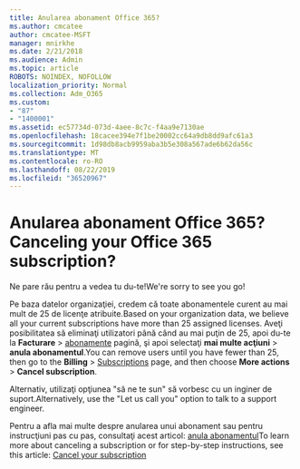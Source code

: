 ```yaml
---
title: Anularea abonament Office 365?
ms.author: cmcatee
author: cmcatee-MSFT
manager: mnirkhe
ms.date: 2/21/2018
ms.audience: Admin
ms.topic: article
ROBOTS: NOINDEX, NOFOLLOW
localization_priority: Normal
ms.collection: Adm_O365
ms.custom:
- "87"
- "1400001"
ms.assetid: ec57734d-073d-4aee-8c7c-f4aa9e7130ae
ms.openlocfilehash: 18cacee394e7f1be20002cc64a9db8dd9afc61a3
ms.sourcegitcommit: 1d98db8acb9959aba3b5e308a567ade6b62da56c
ms.translationtype: MT
ms.contentlocale: ro-RO
ms.lasthandoff: 08/22/2019
ms.locfileid: "36520967"
---
```

# <a name="canceling-your-office-365-subscription"></a><span data-ttu-id="75431-102">Anularea abonament Office 365?</span><span class="sxs-lookup"><span data-stu-id="75431-102">Canceling your Office 365 subscription?</span></span>

<span data-ttu-id="75431-103">Ne pare rău pentru a vedea tu du-te!</span><span class="sxs-lookup"><span data-stu-id="75431-103">We're sorry to see you go!</span></span>
  
<span data-ttu-id="75431-104">Pe baza datelor organizaţiei, credem că toate abonamentele curent au mai mult de 25 de licenţe atribuite.</span><span class="sxs-lookup"><span data-stu-id="75431-104">Based on your organization data, we believe all your current subscriptions have more than 25 assigned licenses.</span></span> <span data-ttu-id="75431-105">Aveţi posibilitatea să eliminaţi utilizatori până când au mai puţin de 25, apoi du-te la **Facturare** \> [abonamente](https://go.microsoft.com/fwlink/p/?linkid=842054) pagină, şi apoi selectaţi **mai multe acţiuni** \> **anula abonamentul**.</span><span class="sxs-lookup"><span data-stu-id="75431-105">You can remove users until you have fewer than 25, then go to the **Billing** \> [Subscriptions](https://go.microsoft.com/fwlink/p/?linkid=842054) page, and then choose **More actions** \> **Cancel subscription**.</span></span>
  
<span data-ttu-id="75431-106">Alternativ, utilizaţi opţiunea "să ne te sun" să vorbesc cu un inginer de suport.</span><span class="sxs-lookup"><span data-stu-id="75431-106">Alternatively, use the "Let us call you" option to talk to a support engineer.</span></span>
  
<span data-ttu-id="75431-107">Pentru a afla mai multe despre anularea unui abonament sau pentru instrucţiuni pas cu pas, consultaţi acest articol: [anula abonamentul](https://docs.microsoft.com/office365/admin/subscriptions-and-billing/cancel-your-subscription)</span><span class="sxs-lookup"><span data-stu-id="75431-107">To learn more about canceling a subscription or for step-by-step instructions, see this article: [Cancel your subscription](https://docs.microsoft.com/office365/admin/subscriptions-and-billing/cancel-your-subscription)</span></span>
